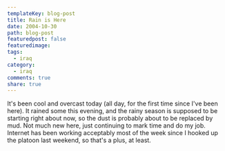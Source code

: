 ```yaml
---
templateKey: blog-post
title: Rain is Here
date: 2004-10-30
path: blog-post
featuredpost: false
featuredimage:
tags:
  - iraq
category:
  - iraq
comments: true
share: true
---
```


It's been cool and overcast today (all day, for the first time since I've been here). It rained some this evening, and the rainy season is supposed to be starting right about now, so the dust is probably about to be replaced by mud. Not much new here, just continuing to mark time and do my job. Internet has been working acceptably most of the week since I hooked up the platoon last weekend, so that's a plus, at least.
